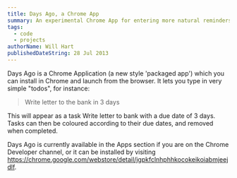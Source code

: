 ```yaml
---
title: Days Ago, a Chrome App
summary: An experimental Chrome App for entering more natural reminders
tags:
  - code
  - projects
authorName: Will Hart
publishedDateString: 28 Jul 2013
---
```


Days Ago is a Chrome Application (a new style 'packaged app') which you can
install in Chrome and launch from the browser. It lets you type in very simple
"todos", for instance:

> Write letter to the bank in 3 days

This will appear as a task Write letter to bank with a due date of 3 days. Tasks
can then be coloured according to their due dates, and removed when completed.

Days Ago is currently available in the Apps section if you are on the Chrome
Developer channel, or it can be installed by visiting
https://chrome.google.com/webstore/detail/jgpkfclnhphhkocokeikoiabmjeejdlf.
